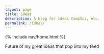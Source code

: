 ```yaml
---
layout: page
title: Ideas
description: A blog for ideas CompSci, etc.
permalink: /ideas/
---
```

{% include nav/home.html %}

Future of my great ideas that pop into my feed